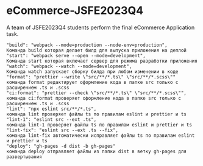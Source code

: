# eCommerce-JSFE2023Q4
A team of JSFE2023Q4 students perform the final eCommerce Application task.

    "build": "webpack --mode=production --node-env=production",
    Команда build которая делает билд для выпуска приложения на деплой
    "start": "webpack serve --open --mode=development",
    Команда start которая включает сервер для режима разработки приложения
    "watch": "webpack --watch --mode=development",
    Команда watch запускает сборку билда при любом изменении в коде
    "format": "prettier --write \"src/**/*.ts\" \"src/**/*.scss\""
    команда format редактирует оформление кода в папке src только с расширением .ts и .scss
    "ci:format": "prettier --check \"src/**/*.ts\" \"src/**/*.scss\"",
    команда ci:format проверяет оформление кода в папке src только с расширением .ts и .scss
    "lint": "npx eslint src/**/*.ts",
    команда lint проверяет файлы ts по правилам eslint и prettier и ts
    "lint-1": "eslint src --ext .ts",
    команда lint-1 проверяет файлы ts по правилам eslint и prettier и ts
    "lint-fix": "eslint src --ext .ts --fix",
    команда lint-fix автоматически исправляет файлы ts по правилам eslint и prettier и ts
    "deploy": "gh-pages -d dist -b gh-pages"
    команда deploy отправляет файлы из папки dist в ветку gh-pages для развертывания
